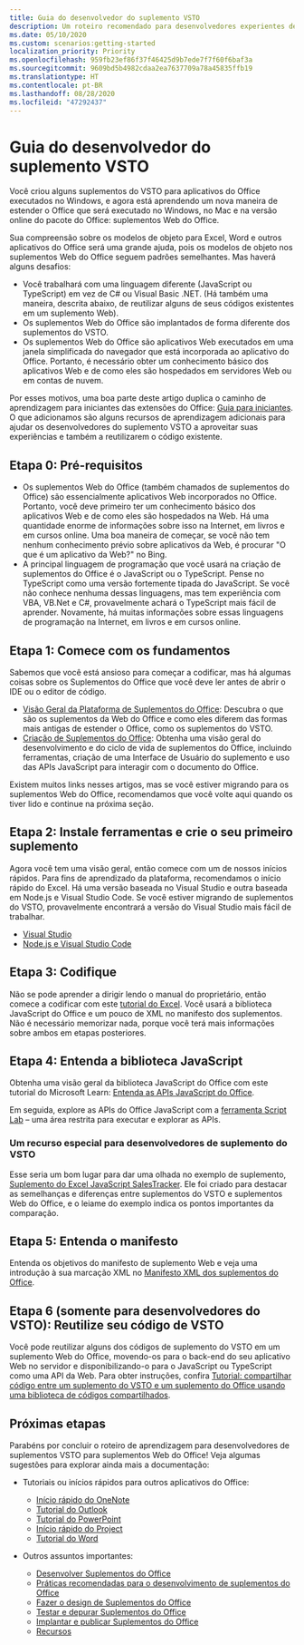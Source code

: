 ```yaml
---
title: Guia do desenvolvedor do suplemento VSTO
description: Um roteiro recomendado para desenvolvedores experientes de suplemento do VSTO para recursos de aprendizagem de suplementos Web do Office.
ms.date: 05/10/2020
ms.custom: scenarios:getting-started
localization_priority: Priority
ms.openlocfilehash: 959fb23ef86f37f46425d9b7ede7f7f60f6baf3a
ms.sourcegitcommit: 9609bd5b4982cdaa2ea7637709a78a45835ffb19
ms.translationtype: HT
ms.contentlocale: pt-BR
ms.lasthandoff: 08/28/2020
ms.locfileid: "47292437"
---
```

# <a name="vsto-add-in-developers-guide"></a>Guia do desenvolvedor do suplemento VSTO

Você criou alguns suplementos do VSTO para aplicativos do Office executados no Windows, e agora está aprendendo um nova maneira de estender o Office que será executado no Windows, no Mac e na versão online do pacote do Office: suplementos Web do Office.

Sua compreensão sobre os modelos de objeto para Excel, Word e outros aplicativos do Office será uma grande ajuda, pois os modelos de objeto nos suplementos Web do Office seguem padrões semelhantes. Mas haverá alguns desafios:

- Você trabalhará com uma linguagem diferente (JavaScript ou TypeScript) em vez de C# ou Visual Basic .NET. (Há também uma maneira, descrita abaixo, de reutilizar alguns de seus códigos existentes em um suplemento Web).
- Os suplementos Web do Office são implantados de forma diferente dos suplementos do VSTO.
- Os suplementos Web do Office são aplicativos Web executados em uma janela simplificada do navegador que está incorporada ao aplicativo do Office. Portanto, é necessário obter um conhecimento básico dos aplicativos Web e de como eles são hospedados em servidores Web ou em contas de nuvem. 

Por esses motivos, uma boa parte deste artigo duplica o caminho de aprendizagem para iniciantes das extensões do Office: [Guia para iniciantes](learning-path-beginner.md). O que adicionamos são alguns recursos de aprendizagem adicionais para ajudar os desenvolvedores do suplemento VSTO a aproveitar suas experiências e também a reutilizarem o código existente.

## <a name="step-0-prerequisites"></a>Etapa 0: Pré-requisitos

- Os suplementos Web do Office (também chamados de suplementos do Office) são essencialmente aplicativos Web incorporados no Office. Portanto, você deve primeiro ter um conhecimento básico dos aplicativos Web e de como eles são hospedados na Web. Há uma quantidade enorme de informações sobre isso na Internet, em livros e em cursos online. Uma boa maneira de começar, se você não tem nenhum conhecimento prévio sobre aplicativos da Web, é procurar "O que é um aplicativo da Web?" no Bing.
- A principal linguagem de programação que você usará na criação de suplementos do Office é o JavaScript ou o TypeScript. Pense no TypeScript como uma versão fortemente tipada do JavaScript. Se você não conhece nenhuma dessas linguagens, mas tem experiência com VBA, VB.Net e C#, provavelmente achará o TypeScript mais fácil de aprender. Novamente, há muitas informações sobre essas linguagens de programação na Internet, em livros e em cursos online.

## <a name="step-1-begin-with-fundamentals"></a>Etapa 1: Comece com os fundamentos

Sabemos que você está ansioso para começar a codificar, mas há algumas coisas sobre os Suplementos do Office que você deve ler antes de abrir o IDE ou o editor de código.

- [Visão Geral da Plataforma de Suplementos do Office](office-add-ins.md): Descubra o que são os suplementos da Web do Office e como eles diferem das formas mais antigas de estender o Office, como os suplementos do VSTO.
- [Criação de Suplementos do Office](office-add-ins-fundamentals.md): Obtenha uma visão geral do desenvolvimento e do ciclo de vida de suplementos do Office, incluindo ferramentas, criação de uma Interface de Usuário do suplemento e uso das APIs JavaScript para interagir com o documento do Office.

Existem muitos links nesses artigos, mas se você estiver migrando para os suplementos Web do Office, recomendamos que você volte aqui quando os tiver lido e continue na próxima seção.

## <a name="step-2-install-tools-and-create-your-first-add-in"></a>Etapa 2: Instale ferramentas e crie o seu primeiro suplemento

Agora você tem uma visão geral, então comece com um de nossos inícios rápidos. Para fins de aprendizado da plataforma, recomendamos o início rápido do Excel. Há uma versão baseada no Visual Studio e outra baseada em Node.js e Visual Studio Code. Se você estiver migrando de suplementos do VSTO, provavelmente encontrará a versão do Visual Studio mais fácil de trabalhar.

- [Visual Studio](../quickstarts/excel-quickstart-jquery.md?tabs=visualstudio)
- [Node.js e Visual Studio Code](../quickstarts/excel-quickstart-jquery.md?tabs=yeomangenerator)

## <a name="step-3-code"></a>Etapa 3: Codifique

Não se pode aprender a dirigir lendo o manual do proprietário, então comece a codificar com este [tutorial do Excel](../tutorials/excel-tutorial.md). Você usará a biblioteca JavaScript do Office e um pouco de XML no manifesto dos suplementos. Não é necessário memorizar nada, porque você terá mais informações sobre ambos em etapas posteriores.

## <a name="step-4-understand-the-javascript-library"></a>Etapa 4: Entenda a biblioteca JavaScript

Obtenha uma visão geral da biblioteca JavaScript do Office com este tutorial do Microsoft Learn: [Entenda as APIs JavaScript do Office](/learn/modules/intro-office-add-ins/3-apis).

Em seguida, explore as APIs do Office JavaScript com a [ferramenta Script Lab](explore-with-script-lab.md) – uma área restrita para executar e explorar as APIs.

### <a name="special-resource-for-vsto-add-in-developers"></a>Um recurso especial para desenvolvedores de suplemento do VSTO

Esse seria um bom lugar para dar uma olhada no exemplo de suplemento, [Suplemento do Excel JavaScript SalesTracker](https://github.com/OfficeDev/Excel-Add-in-JavaScript-SalesTracker). Ele foi criado para destacar as semelhanças e diferenças entre suplementos do VSTO e suplementos Web do Office, e o leiame do exemplo indica os pontos importantes da comparação.

## <a name="step-5-understand-the-manifest"></a>Etapa 5: Entenda o manifesto

Entenda os objetivos do manifesto de suplemento Web e veja uma introdução à sua marcação XML no [Manifesto XML dos suplementos do Office](../develop/add-in-manifests.md).

## <a name="step-6-for-vsto-developers-only-reuse-your-vsto-code"></a>Etapa 6 (somente para desenvolvedores do VSTO): Reutilize seu código de VSTO

Você pode reutilizar alguns dos códigos de suplemento do VSTO em um suplemento Web do Office, movendo-os para o back-end do seu aplicativo Web no servidor e disponibilizando-o para o JavaScript ou TypeScript como uma API da Web. Para obter instruções, confira [Tutorial: compartilhar código entre um suplemento do VSTO e um suplemento do Office usando uma biblioteca de códigos compartilhados](../tutorials/migrate-vsto-to-office-add-in-shared-code-library-tutorial.md).

## <a name="next-steps"></a>Próximas etapas

Parabéns por concluir o roteiro de aprendizagem para desenvolvedores de suplementos VSTO para suplementos Web do Office! Veja algumas sugestões para explorar ainda mais a documentação:

- Tutoriais ou inícios rápidos para outros aplicativos do Office:

  - [Início rápido do OneNote](../quickstarts/onenote-quickstart.md)
  - [Tutorial do Outlook](/outlook/add-ins/addin-tutorial)
  - [Tutorial do PowerPoint](../tutorials/powerpoint-tutorial.md)
  - [Início rápido do Project](../quickstarts/project-quickstart.md)
  - [Tutorial do Word](../tutorials/word-tutorial.md)

- Outros assuntos importantes:

  - [Desenvolver Suplementos do Office ](../develop/develop-overview.md)
  - [Práticas recomendadas para o desenvolvimento de suplementos do Office](../concepts/add-in-development-best-practices.md)
  - [Fazer o design de Suplementos do Office](../design/add-in-design.md)
  - [Testar e depurar Suplementos do Office](../testing/test-debug-office-add-ins.md)
  - [Implantar e publicar Suplementos do Office](../publish/publish.md)
  - [Recursos](../resources/resources-links-help.md)
